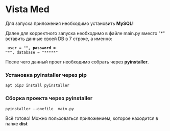 # Vista Med
Для запуска приложения необходимо установить <b>MySQL!</b>

Далее для корректного запуска необходимо в файле main.py вместо "*" вставить данные своей DB в 7 строке, а именно: 

<code> user = "******", password = "*******", database = "*****" </code>

После чего данный проет необходимо собрать через <b>pyinstaller</b>.
<h3>Установка pyinstaller через pip</h3>
<code>apt pip3 install pyinstaller</code>
<h3>Сборка проекта через pyinstaller</h3>
<code>pyinstaller --onefile  main.py</code>

Всё готово! Можно пользоваться приложением, которое находится в папке <b>dist</b>